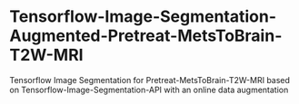 # Tensorflow-Image-Segmentation-Augmented-Pretreat-MetsToBrain-T2W-MRI
Tensorflow Image Segmentation for Pretreat-MetsToBrain-T2W-MRI based on Tensorflow-Image-Segmentation-API  with an online data augmentation

